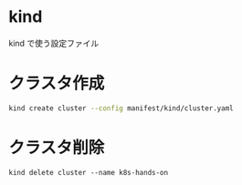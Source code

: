 # kind
kind で使う設定ファイル

# クラスタ作成
```bash
kind create cluster --config manifest/kind/cluster.yaml
```

# クラスタ削除
```
kind delete cluster --name k8s-hands-on
```
